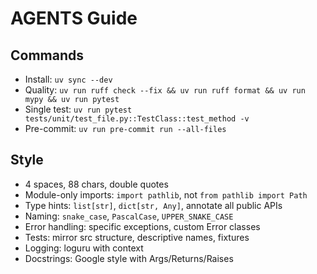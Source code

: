 # AGENTS Guide

## Commands
- Install: `uv sync --dev`
- Quality: `uv run ruff check --fix && uv run ruff format && uv run mypy && uv run pytest`
- Single test: `uv run pytest tests/unit/test_file.py::TestClass::test_method -v`
- Pre-commit: `uv run pre-commit run --all-files`

## Style
- 4 spaces, 88 chars, double quotes
- Module-only imports: `import pathlib`, not `from pathlib import Path`
- Type hints: `list[str]`, `dict[str, Any]`, annotate all public APIs
- Naming: `snake_case`, `PascalCase`, `UPPER_SNAKE_CASE`
- Error handling: specific exceptions, custom Error classes
- Tests: mirror src structure, descriptive names, fixtures
- Logging: loguru with context
- Docstrings: Google style with Args/Returns/Raises

